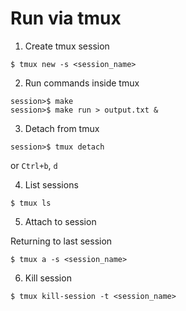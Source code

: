 # Run via tmux

1. Create tmux session

```
$ tmux new -s <session_name>
```

2. Run commands inside tmux

```
session>$ make
session>$ make run > output.txt &
```

3. Detach from tmux

```
session>$ tmux detach
```

or `Ctrl+b`, `d`

4. List sessions

```
$ tmux ls
```

5. Attach to session

Returning to last session

```
$ tmux a -s <session_name>
```

6. Kill session

```
$ tmux kill-session -t <session_name>
```
